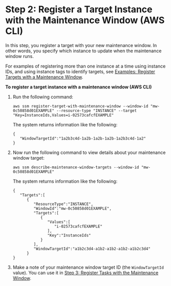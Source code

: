 # Step 2: Register a Target Instance with the Maintenance Window \(AWS CLI\)<a name="mw-cli-tutorial-targets"></a>

In this step, you register a target with your new maintenance window\. In other words, you specify which instance to update when the maintenance window runs\.

For examples of registering more than one instance at a time using instance IDs, and using instance tags to identify targets, see [Examples: Register Targets with a Maintenance Window](mw-cli-tutorial-targets-examples.md)\.

**To register a target instance with a maintenance window \(AWS CLI\)**

1. Run the following command:

   ```
   aws ssm register-target-with-maintenance-window --window-id "mw-0c50858d01EXAMPLE" --resource-type "INSTANCE" --target "Key=InstanceIds,Values=i-02573cafcfEXAMPLE"
   ```

   The system returns information like the following:

   ```
   {
      "WindowTargetId":"1a2b3c4d-1a2b-1a2b-1a2b-1a2b3c4d-1a2"
   }
   ```

1. Now run the following command to view details about your maintenance window target:

   ```
   aws ssm describe-maintenance-window-targets --window-id "mw-0c50858d01EXAMPLE"
   ```

   The system returns information like the following:

   ```
   {
      "Targets":[
         {
            "ResourceType":"INSTANCE",
            "WindowId":"mw-0c50858d01EXAMPLE",
            "Targets":[
               {
                  "Values":[
                     "i-02573cafcfEXAMPLE"
                  ],
                  "Key":"InstanceIds"
               }
            ],
            "WindowTargetId":"a1b2c3d4-a1b2-a1b2-a1b2-a1b2c3d4"
         }
   }
   ```

1. Make a note of your maintenance window target ID \(the `WindowTargetId` value\)\. You can use it in [Step 3: Register Tasks with the Maintenance Window](mw-cli-tutorial-tasks.md)\. 
